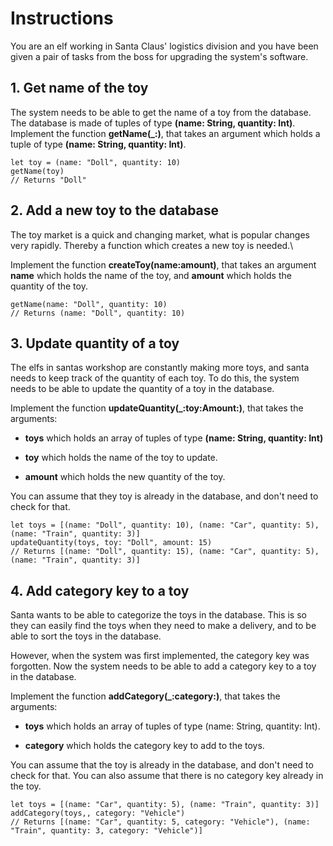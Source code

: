 #  Instructions

You are an elf working in Santa Claus' logistics division and you have been given a pair of tasks from the boss for upgrading the system's software.

## 1. Get name of the toy

The system needs to be able to get the name of a toy from the database. The database is made of tuples of type **(name: String, quantity: Int)**. Implement the function **getName(\_:)**, that takes an argument which holds a tuple of type **(name: String, quantity: Int)**.

    let toy = (name: "Doll", quantity: 10)
    getName(toy)
    // Returns "Doll"

## 2. Add a new toy to the database

The toy market is a quick and changing market, what is popular changes very rapidly. Thereby a function which creates a new toy is needed.\

Implement the function **createToy(name:amount)**, that takes an argument **name** which holds the name of the toy, and **amount** which holds the quantity of the toy.

    getName(name: "Doll", quantity: 10)
    // Returns (name: "Doll", quantity: 10)

## 3. Update quantity of a toy

The elfs in santas workshop are constantly making more toys, and santa needs to keep track of the quantity of each toy. To do this, the system needs to be able to update the quantity of a toy in the database.

Implement the function **updateQuantity(\_:toy:Amount:)**, that takes the arguments:

- **toys** which holds an array of tuples of type **(name: String, quantity: Int)**

- **toy** which holds the name of the toy to update.

- **amount** which holds the new quantity of the toy.

You can assume that they toy is already in the database, and don't need to check for that.

    let toys = [(name: "Doll", quantity: 10), (name: "Car", quantity: 5), (name: "Train", quantity: 3)]
    updateQuantity(toys, toy: "Doll", amount: 15)
    // Returns [(name: "Doll", quantity: 15), (name: "Car", quantity: 5), (name: "Train", quantity: 3)]

## 4. Add category key to a toy

Santa wants to be able to categorize the toys in the database. This is so they can easily find the toys when they need to make a delivery, and to be able to sort the toys in the database.

However, when the system was first implemented, the category key was forgotten. Now the system needs to be able to add a category key to a toy in the database.

Implement the function **addCategory(\_:category:)**, that takes the arguments:

- **toys** which holds an array of tuples of type (name: String, quantity: Int).

- **category** which holds the category key to add to the toys.

You can assume that the toy is already in the database, and don't need to check for that. You can also assume that there is no category key already in the toy.

    let toys = [(name: "Car", quantity: 5), (name: "Train", quantity: 3)]
    addCategory(toys,, category: "Vehicle")
    // Returns [(name: "Car", quantity: 5, category: "Vehicle"), (name: "Train", quantity: 3, category: "Vehicle")]

